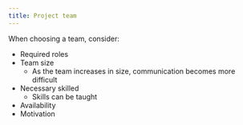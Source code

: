 ```yaml
---
title: Project team
---
```

When choosing a team, consider:
-   Required roles
-   Team size
    -   As the team increases in size, communication becomes more difficult
-   Necessary skilled
    -   Skills can be taught
-   Availability
-   Motivation